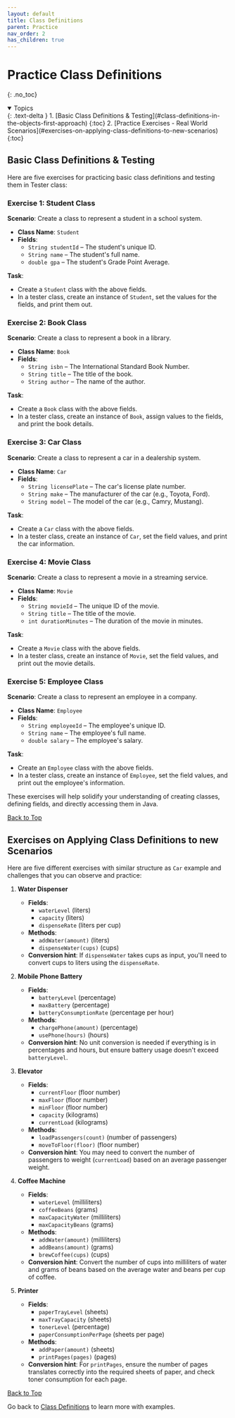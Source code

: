 ```yaml
---
layout: default
title: Class Definitions
parent: Practice
nav_order: 2
has_children: true
---
```


# Practice Class Definitions
{: .no_toc}

<details open markdown="block">
  <summary>
    Topics
  </summary>
  {: .text-delta }
  1. [Basic Class Definitions & Testing](#class-definitions-in-the-objects-first-approach)
     {:toc}
  2. [Practice Exercises - Real World Scenarios](#exercises-on-applying-class-definitions-to-new-scenarios)
     {:toc}
</details>

## Basic Class Definitions & Testing

Here are five exercises for practicing basic class definitions and testing them in Tester class:

### Exercise 1: **Student Class**
**Scenario**: Create a class to represent a student in a school system.

- **Class Name**: `Student`
- **Fields**:
  - `String studentId` – The student's unique ID.
  - `String name` – The student's full name.
  - `double gpa` – The student's Grade Point Average.

**Task**: 
- Create a `Student` class with the above fields.
- In a tester class, create an instance of `Student`, set the values for the fields, and print them out.

### Exercise 2: **Book Class**
**Scenario**: Create a class to represent a book in a library.

- **Class Name**: `Book`
- **Fields**:
  - `String isbn` – The International Standard Book Number.
  - `String title` – The title of the book.
  - `String author` – The name of the author.

**Task**:
- Create a `Book` class with the above fields.
- In a tester class, create an instance of `Book`, assign values to the fields, and print the book details.

### Exercise 3: **Car Class**
**Scenario**: Create a class to represent a car in a dealership system.

- **Class Name**: `Car`
- **Fields**:
  - `String licensePlate` – The car's license plate number.
  - `String make` – The manufacturer of the car (e.g., Toyota, Ford).
  - `String model` – The model of the car (e.g., Camry, Mustang).

**Task**:
- Create a `Car` class with the above fields.
- In a tester class, create an instance of `Car`, set the field values, and print the car information.

### Exercise 4: **Movie Class**
**Scenario**: Create a class to represent a movie in a streaming service.

- **Class Name**: `Movie`
- **Fields**:
  - `String movieId` – The unique ID of the movie.
  - `String title` – The title of the movie.
  - `int durationMinutes` – The duration of the movie in minutes.

**Task**:
- Create a `Movie` class with the above fields.
- In a tester class, create an instance of `Movie`, set the field values, and print out the movie details.

### Exercise 5: **Employee Class**
**Scenario**: Create a class to represent an employee in a company.

- **Class Name**: `Employee`
- **Fields**:
  - `String employeeId` – The employee's unique ID.
  - `String name` – The employee's full name.
  - `double salary` – The employee's salary.

**Task**:
- Create an `Employee` class with the above fields.
- In a tester class, create an instance of `Employee`, set the field values, and print out the employee's information.

These exercises will help solidify your understanding of creating classes, defining fields, and directly accessing them in Java.

[Back to Top](#top)

## Exercises on Applying Class Definitions to new Scenarios

Here are five different exercises with similar structure as `Car` example and challenges that you can observe and practice:

1. **Water Dispenser**
   - **Fields**: 
     - `waterLevel` (liters)
     - `capacity` (liters)
     - `dispenseRate` (liters per cup)
   - **Methods**: 
     - `addWater(amount)` (liters)
     - `dispenseWater(cups)` (cups)
   - **Conversion hint**: If `dispenseWater` takes cups as input, you'll need to convert cups to liters using the `dispenseRate`.

2. **Mobile Phone Battery**
   - **Fields**: 
     - `batteryLevel` (percentage)
     - `maxBattery` (percentage)
     - `batteryConsumptionRate` (percentage per hour)
   - **Methods**: 
     - `chargePhone(amount)` (percentage)
     - `usePhone(hours)` (hours)
   - **Conversion hint**: No unit conversion is needed if everything is in percentages and hours, but ensure battery usage doesn't exceed `batteryLevel`.

3. **Elevator**
   - **Fields**: 
     - `currentFloor` (floor number)
     - `maxFloor` (floor number)
     - `minFloor` (floor number)
     - `capacity` (kilograms)
     - `currentLoad` (kilograms)
   - **Methods**: 
     - `loadPassengers(count)` (number of passengers)
     - `moveToFloor(floor)` (floor number)
   - **Conversion hint**: You may need to convert the number of passengers to weight (`currentLoad`) based on an average passenger weight.

4. **Coffee Machine**
   - **Fields**: 
     - `waterLevel` (milliliters)
     - `coffeeBeans` (grams)
     - `maxCapacityWater` (milliliters)
     - `maxCapacityBeans` (grams)
   - **Methods**: 
     - `addWater(amount)` (milliliters)
     - `addBeans(amount)` (grams)
     - `brewCoffee(cups)` (cups)
   - **Conversion hint**: Convert the number of cups into milliliters of water and grams of beans based on the average water and beans per cup of coffee.

5. **Printer**
   - **Fields**: 
     - `paperTrayLevel` (sheets)
     - `maxTrayCapacity` (sheets)
     - `tonerLevel` (percentage)
     - `paperConsumptionPerPage` (sheets per page)
   - **Methods**: 
     - `addPaper(amount)` (sheets)
     - `printPages(pages)` (pages)
   - **Conversion hint**: For `printPages`, ensure the number of pages translates correctly into the required sheets of paper, and check toner consumption for each page.

[Back to Top](#top)

Go back to [Class Definitions](../../../learn/java/foundations/java-class-defs) to learn more with examples.